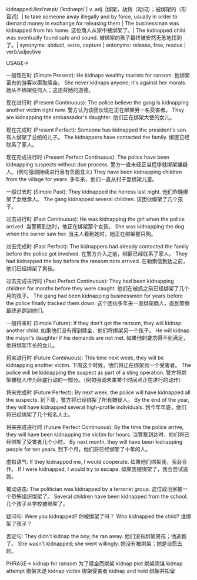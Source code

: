kidnapped:/kɪdˈnæpt/ /ˈkɪdnæpt/ | v. adj. |绑架，劫持（动词）；被绑架的（形容词）| to take someone away illegally and by force, usually in order to demand money in exchange for releasing them | The businessman was kidnapped from his home.  这位商人从家中被绑架了。|  The kidnapped child was eventually found safe and sound. 被绑架的孩子最终被安然无恙地找到了。| synonyms: abduct, seize, capture | antonyms: release, free, rescue | verb/adjective

USAGE->

一般现在时 (Simple Present):
He kidnaps wealthy tourists for ransom. 他绑架富有的游客以索取赎金。
She never kidnaps anyone; it's against her morals. 她从不绑架任何人；这违背她的道德。

现在进行时 (Present Continuous):
The police believe the gang is kidnapping another victim right now. 警方认为该团伙现在正在绑架另一名受害者。
They are kidnapping the ambassador's daughter. 他们正在绑架大使的女儿。


现在完成时 (Present Perfect):
Someone has kidnapped the president's son. 有人绑架了总统的儿子。
The kidnappers have contacted the family. 绑匪已经联系了家人。


现在完成进行时 (Present Perfect Continuous):
The police have been kidnapping suspects without due process.  警方一直未经正当程序就绑架嫌疑人。(例句强调持续进行且有负面含义)
They have been kidnapping children from the village for years. 多年来，他们一直从村子里绑架儿童。


一般过去时 (Simple Past):
They kidnapped the heiress last night. 他们昨晚绑架了女继承人。
The gang kidnapped several children. 该团伙绑架了几个孩子。


过去进行时 (Past Continuous):
He was kidnapping the girl when the police arrived. 当警察到达时，他正在绑架那个女孩。
She was kidnapping the dog when the owner saw her.  当主人看到她时，她正在绑架那只狗。


过去完成时 (Past Perfect):
The kidnappers had already contacted the family before the police got involved. 在警方介入之前，绑匪已经联系了家人。
They had kidnapped the boy before the ransom note arrived. 在勒索信到达之前，他们已经绑架了男孩。


过去完成进行时 (Past Perfect Continuous):
They had been kidnapping children for months before they were caught. 他们在被抓之前已经绑架了几个月的孩子。
The gang had been kidnapping businessmen for years before the police finally tracked them down.  这个团伙多年来一直绑架商人，直到警察最终追踪到他们。


一般将来时 (Simple Future):
If they don't get the ransom, they will kidnap another child. 如果他们没有得到赎金，他们将绑架另一个孩子。
He will kidnap the mayor’s daughter if his demands are not met. 如果他的要求得不到满足，他将绑架市长的女儿。


将来进行时 (Future Continuous):
This time next week, they will be kidnapping another victim. 下周这个时候，他们将正在绑架另一个受害者。
The police will be kidnapping the suspect as part of a sting operation. 警方将绑架嫌疑人作为卧底行动的一部分。（例句强调未来某个时间点正在进行的动作）


将来完成时 (Future Perfect):
By next week, the police will have kidnapped all the suspects. 到下周，警方将已经绑架了所有嫌疑人。
By the end of the year, they will have kidnapped several high-profile individuals. 到今年年底，他们将已经绑架了几个知名人士。


将来完成进行时 (Future Perfect Continuous):
By the time the police arrive, they will have been kidnapping the victim for hours. 当警察到达时，他们将已经绑架了受害者几个小时。
By next month, they will have been kidnapping people for ten years. 到下个月，他们将已经绑架了十年的人。



虚拟语气:
If they kidnapped me, I would cooperate. 如果他们绑架我，我会合作。
If I were kidnapped, I would try to escape. 如果我被绑架了，我会尝试逃跑。


被动语态:
The politician was kidnapped by a terrorist group.  这位政治家被一个恐怖组织绑架了。
Several children have been kidnapped from the school.  几个孩子从学校被绑架了。


疑问句:
Were you kidnapped? 你被绑架了吗？
Who kidnapped the child? 谁绑架了孩子？


否定句:
They didn't kidnap the boy; he ran away.  他们没有绑架男孩；他逃跑了。
She wasn't kidnapped; she went willingly. 她没有被绑架；她是自愿去的。


PHRASE->
kidnap for ransom  为了赎金而绑架
kidnap plot  绑架阴谋
kidnap attempt 绑架未遂
kidnap victim 绑架受害者
kidnap and hold  绑架并扣留

